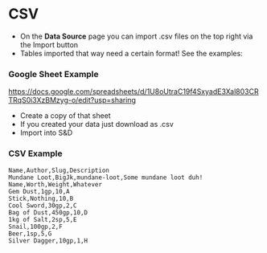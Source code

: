 # CSV

- On the **Data Source** page you can import .csv files on the top right via the Import button
- Tables imported that way need a certain format! See the examples:

### Google Sheet Example

https://docs.google.com/spreadsheets/d/1U8oUtraC19f4SxyadE3Xal803CRTRqS0i3XzBMzyg-o/edit?usp=sharing

- Create a copy of that sheet
- If you created your data just download as .csv
- Import into S&D

### CSV Example

```csv
Name,Author,Slug,Description
Mundane Loot,BigJk,mundane-loot,Some mundane loot duh!
Name,Worth,Weight,Whatever
Gem Dust,1gp,10,A
Stick,Nothing,10,B
Cool Sword,30gp,2,C
Bag of Dust,450gp,10,D
1kg of Salt,2sp,5,E
Snail,100gp,2,F
Beer,1sp,5,G
Silver Dagger,10gp,1,H
```